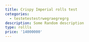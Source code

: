 ```yaml
---
title: Crispy Imperial rolls test
cetegories:
  - testetestestrwegraegregrg
description: Some Random description
type: rollls
price: '14000000'
---
```


